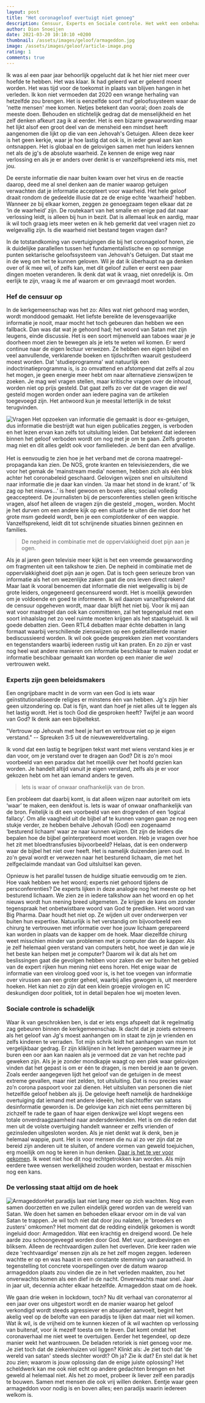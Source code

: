 ```yaml
---
layout: post
title: "Het coronageloof overtuigt niet genoeg"
description: Censuur, Experts en Sociale controle. Het wekt een onbehaaglijk gevoel van herkenning op. Hier ben ik al eerder geweest en het voelde toen ook al niet goed. Hoe de mindset van fundamentalistisch gelovingen lijkt op die van het coronageloof.
author: Dion Snoeijen
date: 2021-03-20 10:10:10 +0200
thumbnail: /assets/images/geloof/armageddon.jpg
image: /assets/images/geloof/article-image.png
rating: 1
comments: true
---
```


<div class="start">
    <p>Ik was al een paar jaar behoorlijk opgelucht dat ik het hier niet meer over hoefde te hebben. Het was klaar. Ik had geleerd wat er geleerd moest worden. Het was tijd voor de toekomst in plaats van blijven hangen in het verleden. Ik kon niet vermoeden dat 2020 een wrange herhaling van hetzelfde zou brengen. Het is eenzelfde soort muf geloofssysteem waar de 'nette mensen' mee komen. Netjes betekent dan vooral; doen zoals de meeste doen. Behouden en stichtelijk gedrag dat de menselijkheid en het zelf denken afkeurt zag ik al eerder. Het is een bizarre gewaarwording maar het lijkt alsof een groot deel van de mensheid een mindset heeft aangenomen die lijkt op die van een Jehovah's Getuigen. Alleen deze keer is het geen kerkje, waar je hoe lastig dat ook is, in ieder geval aan kan ontsnappen. Het is globaal en de gelovigen samen met hun leiders kennen net als de jg's de absolute waarheid. Ze kennen de enige weg naar verlossing en als je er anders over denkt is er vanzelfsprekend iets mis, met jou.</p>
</div>

De eerste informatie die naar buiten kwam over het virus en de reactie daarop, deed me al snel denken aan de manier waarop getuigen verwachten dat je informatie accepteert voor waarheid. Het hele geloof draait rondom de gedeelde illusie dat ze de enige echte ‘waarheid’ hebben. Wanneer ze bij elkaar komen, zeggen ze genoegzaam tegen elkaar dat ze ‘in de waarheid’ zijn. De routekaart van het smalle en enige pad dat naar verlossing leidt, is alleen bij hun in bezit. Dat is allemaal leuk en aardig, maar ik wil toch graag iets meer weten en ik heb gemerkt dat veel vragen niet zo welgevallig zijn. Is die waarheid niet bestand tegen vragen dan?

In de totstandkoming van overtuigingen die bij het coronageloof horen, zie ik duidelijke parallellen tussen het fundamentalistische en op sommige punten sektarische geloofssysteem van Jehovah's Getuigen. Dat staat me in de weg om het te kunnen geloven. Wil je dat ik überhaupt na ga denken over of ik mee wil, of zelfs kan, met dit geloof zullen er eerst een paar dingen moeten veranderen. Ik denk dat wat ik vraag, niet onredelijk is. Om eerlijk te zijn, vraag ik me af waarom er om gevraagd moet worden.

### Hef de censuur op
In de kerkgemeenschap was het zo: Alles wat niet gehoord mag worden, wordt monddood gemaakt. Het liefste bereikte de levensgevaarlijke informatie je nooit, maar mocht het toch gebeuren dan hebben we een fallback. Dan was dat wat je gehoord had; het woord van Satan met zijn leugens, einde discussie. Het is een soort mijnenveld aan taboes waar je je doorheen moet zien te bewegen als je iets te weten wil komen. Er werd continue naar de eigen lectuur verwezen. Ze hebben een eigen bijbel en veel aanvullende, verklarende boeken en tijdschriften waaruit gestudeerd moest worden. Dat 'studieprogramma' wat natuurlijk een indoctrinatieprogramma is, is zo omvattend en afstompend dat zelfs al zou het mogen, je geen energie meer hebt om naar alternatieve zienswijzen te zoeken. Je mag wel vragen stellen, maar kritische vragen over de inhoud, worden niet op prijs gesteld. Dat gaat zelfs zo ver dat de vragen die _wel_ gesteld mogen worden onder aan iedere pagina van de artikelen toegevoegd zijn. Het antwoord kun je meestal letterlijk in de tekst terugvinden.

<p>
<img src="../../assets/images/geloof/vragen.jpg" alt="Vragen" title="Vragen" />
Het opzoeken van informatie die gemaakt is door ex-getuigen, dus informatie die bestrijdt wat hun eigen publicaties zeggen, is verboden en het lezen ervan kan zelfs tot uitsluiting leiden. Dat betekent dat iedereen binnen het geloof verboden wordt om nog met je om te gaan. Zelfs groeten mag niet en dit alles geldt ook voor familieleden. Je bent dan een afvallige.
<br /><br />
 Het is eenvoudig te zien hoe je het verband met de corona maatregel-propaganda kan zien. De NOS, grote kranten en televisiezenders, die we voor het gemak de 'mainstream media' noemen, hebben zich als één blok achter het coronabeleid geschaard. Gelovigen wijzen snel en uitsluitend naar informatie die je daar kan vinden. ‘Ja maar het stond in de krant.’ of ‘Ik zag op het nieuws...’ is heel gewoon en boven alles; sociaal volledig geaccepteerd. De journalisten bij de persconferenties stellen geen kritische vragen, alsof het alleen de vragen zijn die gesteld _mogen_ worden. Mocht je het durven om een andere kijk op een situatie te uiten die niet door het grote msm gedeeld wordt, ben je een complotdenker of een wappie. Vanzelfsprekend, leidt dit tot schrijnende situaties binnen gezinnen en families.
<blockquote>De nepheid in combinatie met de oppervlakkigheid doet pijn aan je ogen.</blockquote>
Als je al jaren geen televisie meer kijkt is het een vreemde gewaarwording om fragmenten uit een talkshow te zien. De nepheid in combinatie met de oppervlakkigheid doet pijn aan je ogen. Dat is toch geen serieuze bron van informatie als het om wezenlijke zaken gaat die ons leven direct raken? Maar laat ik vooral benoemen dat informatie die niet welgevallig is bij de grote leiders, ongegeneerd gecensureerd wordt. Het is moeilijk geworden om je voldoende en goed te informeren. Ik wil daarom vanzelfsprekend dat de censuur opgeheven wordt, maar daar blijft het niet bij. Voor ik mij aan wat voor maatregel dan ook kan committeren, zal het tegengeluid met een soort inhaalslag net zo veel ruimte moeten krijgen als het staatsgeluid. Ik wil goede debatten zien. Geen RTL4 debatten maar échte debatten in lang formaat waarbij verschillende zienswijzen op een gedetailleerde manier bediscussieerd worden. Ik wil ook goede gesprekken zien met voorstanders en tegenstanders waarbij iedereen rustig uit kan praten. En zo zijn er vast nog heel wat andere manieren om informatie beschikbaar te maken zodat er informatie beschibaar gemaakt kan worden op een manier die <i>wel</i> vertrouwen wekt.
</p>

### Experts zijn geen beleidsmakers
Een ongrijpbare macht in de vorm van een God is iets waar geïnstitutionaliseerde religies er minstens één van hebben. Jg's zijn hier geen uitzondering op. Dat is fijn, want dan hoef je niet alles uit te leggen als het lastig wordt. Het is toch God die gesproken heeft? Twijfel je aan woord van God? Ik denk aan een bijbeltekst.

"Vertrouw op Jehovah met heel je hart en vertrouw niet op je eigen verstand." -- Spreuken 3:5 uit de nieuwewereldvertaling.

Ik vond dat een lastig te begrijpen tekst want met wiens verstand kies je er dan voor, om je verstand over te dragen aan God? Dit is zo'n mooi voorbeeld van een paradox dat het moeilijk over het hoofd gezien kan worden. Je handelt altijd vanuit je eigen verstand, zelfs als je er voor gekozen hebt om het aan iemand anders te geven.

<p>
<blockquote>Iets is waar of onwaar onafhankelijk van de bron.</blockquote>
Een probleem dat daarbij komt, is dat alleen wijzen naar autoriteit om iets ‘waar’ te maken, een denkfout is. Iets is waar of onwaar onafhankelijk van de bron. Feitelijk is dit een voorbeeld van een drogreden of een ‘logical fallacy’. Om alle vaagheid uit de bijbel af te kunnen vangen gaan ze nog een stukje verder, ze hebben behalve Jehovah (God) een zogenaamd ‘besturend lichaam’ waar ze naar kunnen wijzen. Dit zijn de leiders die bepalen hoe de bijbel geïnterpreteerd moet worden. Heb je vragen over hoe het zit met bloedtransfusies bijvoorbeeld? Helaas, dat is een onderwerp waar de bijbel het niet over heeft. Het is namelijk duizenden jaren oud. In zo'n geval wordt er verwezen naar het besturend lichaam, die met het zelfgeclaimde mandaat van God uitsluitsel kan geven.
</p>

Opnieuw is het parallel tussen de huidige situatie eenvoudig om te zien. Hoe vaak hebben we het woord; experts niet gehoord tijdens de persconferenties? De experts lijken in deze analogie nog het meeste op het besturend lichaam. We zien ze in iedere talkshow aan het woord en op het nieuws wordt hun mening breed uitgemeten. Ze krijgen de kans om zonder tegenspraak het onbetwistbare woord van God te prediken. Het woord van Big Pharma. Daar houdt het niet op. Ze wijden uit over onderwerpen ver buiten hun expertise. Natuurlijk is het verstandig om bijvoorbeeld een chirurg te vertrouwen met informatie over hoe jouw lichaam gerepareerd kan worden in plaats van de kapper om de hoek. Maar diezelfde chirurg weet misschien minder van problemen met je computer dan de kapper. Als je zelf helemaal geen verstand van computers hebt, hoe weet je dan wie je het beste kan helpen met je computer? Daarom wil ik dat als het om beslissingen gaat die gevolgen hebben voor zaken die ver buiten het gebied van de expert rijken hun mening niet eens horen. Het enige waar de informatie van een viroloog goed voor is, is het toe voegen van informatie over virussen aan een groter geheel, waarbij alles gewogen is, uit meerdere hoeken. Het kan niet zo zijn dat een klein groepje virologen en IC deskundigen door politiek, tot in detail bepalen hoe wij moeten leven.

### Sociale controle is schadelijk
Waar ik van geschrokken ben, is dat er iets engs afspeelt dat ik regelmatig zag gebeuren binnen de kerkgemeenschap. Ik dacht dat je zoiets extreems als het geloof van Jg's moest aanhangen om in staat te zijn je vrienden en zelfs kinderen te verraden. Tot mijn schrik leidt het aanhangen van msm tot vergelijkbaar gedrag. Er zijn kliklijnen in het leven geroepen waarmee je je buren een oor aan kan naaien als je vermoed dat ze van het rechte pad geweken zijn. Als je je zonder mondkapje waagt op een plek waar gelovigen vinden dat het gepast is om er één te dragen, is men bereid je aan te geven. Zoals eerder aangegeven lijdt het geloof van de getuigen in de meest extreme gevallen, maar niet zelden, tot uitsluiting. Dat is nou precies waar zo’n corona paspoort voor zal dienen. Het uitsluiten van personen die niet hetzelfde geloof hebben als jij. De gelovige heeft namelijk de hardnekkige overtuiging dat iemand met andere ideeën, het slachtoffer van satans desinformatie geworden is. De gelovige kan zich niet eens permitteren bij zichzelf te rade te gaan of haar eigen denkwijze wel klopt wegens een totale onverdraagzaamheid naar andersdenkenden. Het is om die reden dat men uit de volste overtuiging handelt wanneer er zelfs vrienden of gezinsleden uitgesloten worden. Als je niet denkt wat ik denk, ben je helemaal wappie, punt. Het is voor mensen die nu al zo ver zijn dat ze bereid zijn anderen uit te sluiten, of andere vormen van geweld toejuichen, erg moeilijk om nog te keren in hun denken. [Daar is het te ver voor gekomen](https://www.egoic.nl/artikelen/2021-03-15-overtuigingen-en-dicussies-over-corona.html). Ik weet niet hoe dit nog rechtgetrokken kan worden. Als mijn eerdere twee wensen werkelijkheid zouden worden, bestaat er misschien nog een kans.

### De verlossing staat altijd om de hoek
<p><img src="/assets/images/geloof/armageddon.jpg" alt="Armageddon" title="Armageddon" />Het paradijs laat niet lang meer op zich wachten. Nog even samen doorzetten en we zullen eindelijk gered worden van de wereld van Satan. We doen het samen en behoeden elkaar ervoor om in de val van Satan te trappen. Je wil toch niet dat door jou nalaten, je 'broeders en zusters' omkomen? Het moment dat de redding eindelijk gekomen is wordt ingeluid door: Armageddon. Wat een krachtig en dreigend woord. De hele aarde zou schoongeveegd worden door God. Met vuur, aardbevingen en bliksem. Alleen de rechtvaardigen zullen het overleven. Drie keer raden wie deze 'rechtvaardige' mensen zijn als ze het zelf mogen zeggen. Iedereen wachtte er op en was haast in een constante stemming van paraatheid. In tegenstelling tot concrete voorspellingen over de datum waarop armageddon plaats zou vinden die ze in het verleden maakten, zou het onverwachts komen als een dief in de nacht. Onverwachts maar snel. Jaar in jaar uit, decennia achter elkaar hetzelfde. Armageddon staat om de hoek.</p>

We gaan drie weken in lockdown, toch? Nu dit verhaal van coronaterror al een jaar over ons uitgestort wordt en de manier waarop het geloof verkondigd wordt steeds agressiever en absurder aanvoelt, begint het akelig veel op de belofte van een paradijs te lijken dat maar niet wil komen. Wat ik wil, is de vrijheid om te kunnen kiezen of ik wil wachten op verlossing van buitenaf, voor ik mezelf toesta om te leven. Dat komt omdat het coronaverhaal me niet weet te overtuigen. Eerder het tegendeel, op deze manier wekt het wantrouwen. De beladen retoriek is niet genoeg voor me. Je ziet toch dat de ziekenhuizen vol liggen? Klinkt als: Je ziet toch dat 'de wereld van satan' steeds slechter wordt? Oh ja? Zie ik dat? En stel dat ik het zou zien; waarom is jouw oplossing dan de enige juiste oplossing? Het scheldwerk kan me ook niet echt op andere gedachten brengen en het geweld al helemaal niet. Als het zo moet, probeer ik liever zelf een paradijs te bouwen. Samen met mensen die ook vrij willen denken. Eentje waar geen armageddon voor nodig is en boven alles; een paradijs waarin iedereen welkom is.

